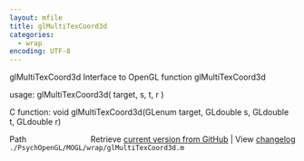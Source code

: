 ```yaml
---
layout: mfile
title: glMultiTexCoord3d
categories:
  - wrap
encoding: UTF-8
---
```


glMultiTexCoord3d  Interface to OpenGL function glMultiTexCoord3d  

usage:  glMultiTexCoord3d( target, s, t, r )  

C function:  void glMultiTexCoord3d(GLenum target, GLdouble s, GLdouble t, GLdouble r)  


<div class="code_header" style="text-align:right;">
  <span style="float:left;">Path&nbsp;&nbsp;</span> <span class="counter">Retrieve <a href=
  "https://raw.github.com/Psychtoolbox-3/Psychtoolbox-3/beta/./PsychOpenGL/MOGL/wrap/glMultiTexCoord3d.m">current version from GitHub</a> | View <a href=
  "https://github.com/Psychtoolbox-3/Psychtoolbox-3/commits/beta/./PsychOpenGL/MOGL/wrap/glMultiTexCoord3d.m">changelog</a></span>
</div>
<div class="code">
  <code>./PsychOpenGL/MOGL/wrap/glMultiTexCoord3d.m</code>
</div>

